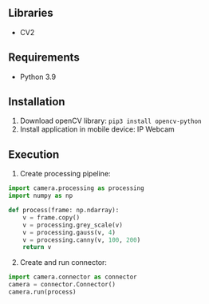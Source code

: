 ## Libraries

- CV2

## Requirements

- Python 3.9


## Installation

1. Download openCV library: `pip3 install opencv-python`
2. Install application in mobile device: IP Webcam

## Execution
1. Create processing pipeline:
```python
import camera.processing as processing
import numpy as np

def process(frame: np.ndarray):
    v = frame.copy()
    v = processing.grey_scale(v)
    v = processing.gauss(v, 4)
    v = processing.canny(v, 100, 200)
    return v

```
2. Create and run connector:
```python
import camera.connector as connector
camera = connector.Connector()
camera.run(process)
```